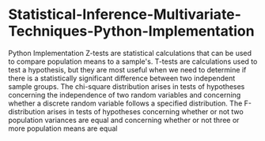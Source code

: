 # Statistical-Inference-Multivariate-Techniques-Python-Implementation
Python Implementation
Z-tests are statistical calculations that can be used to compare population 
means to a sample's. 
T-tests are calculations used to test a hypothesis, but they are most useful when we need to determine if there is a statistically significant difference between two independent sample groups.
The chi-square distribution arises in tests of hypotheses concerning the independence of two random variables and concerning whether a discrete random variable follows a specified distribution. 
The F-distribution arises in tests of hypotheses concerning whether or not two population variances are equal and concerning whether or not three or more population means are equal
